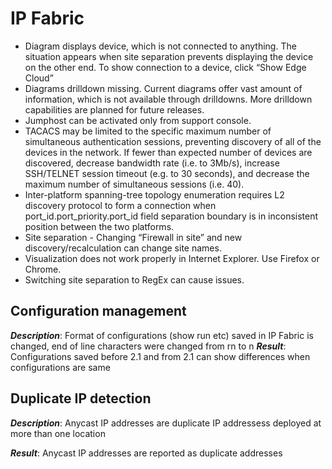 # IP Fabric

-   Diagram displays device, which is not connected to anything. The
    situation appears when site separation prevents displaying the
    device on the other end. To show connection to a device, click “Show
    Edge Cloud”
-   Diagrams drilldown missing. Current diagrams offer vast amount of
    information, which is not available through drilldowns. More
    drilldown capabilities are planned for future releases.
-   Jumphost can be activated only from support console.
-   TACACS may be limited to the specific maximum number of simultaneous
    authentication sessions, preventing discovery of all of the devices
    in the network. If fewer than expected number of devices are
    discovered, decrease bandwidth rate (i.e. to 3Mb/s), increase
    SSH/TELNET session timeout (e.g. to 30 seconds), and decrease the
    maximum number of simultaneous sessions (i.e. 40).
-   Inter-platform spanning-tree topology enumeration requires L2
    discovery protocol to form a connection when
    port_id.port_priority.port_id field separation boundary is in
    inconsistent position between the two platforms.
-   Site separation - Changing “Firewall in site” and new
    discovery/recalculation can change site names.
-   Visualization does not work properly in Internet Explorer. Use
    Firefox or Chrome.
-   Switching site separation to RegEx can cause issues.

## Configuration management

***Description***: Format of configurations (show run etc) saved in IP
Fabric is changed, end of line characters were changed from rn to n
***Result***: Configurations saved before 2.1 and from 2.1 can show
differences when configurations are same

## Duplicate IP detection

***Description***: Anycast IP addresses are duplicate IP addressess
deployed at more than one location

***Result***: Anycast IP addresses are reported as duplicate addresses